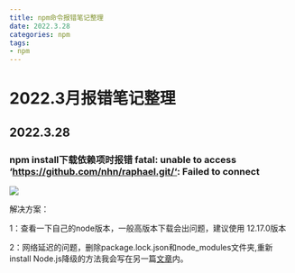 ```yaml
---
title: npm命令报错笔记整理
date: 2022.3.28
categories: npm
tags: 
- npm
---
```


# 2022.3月报错笔记整理
## 2022.3.28

### npm install下载依赖项时报错 fatal: unable to access ‘https://github.com/nhn/raphael.git/‘: Failed to connect

![](https://s3.bmp.ovh/imgs/2022/03/0ebf426d1653e68c.jpg)

解决方案：

1：查看一下自己的node版本，一般高版本下载会出问题，建议使用 12.17.0版本

2：网络延迟的问题，删除package.lock.json和node_modules文件夹,重新install
Node.js降级的方法我会写在另一篇[文章]()内。